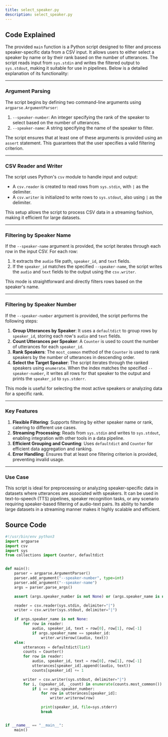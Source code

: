 ```yaml
---
title: select_speaker.py
description: select_speaker.py
---
```


## Code Explained

The provided `main` function is a Python script designed to filter and process speaker-specific data from a CSV input. It allows users to either select a speaker by name or by their rank based on the number of utterances. The script reads input from `sys.stdin` and writes the filtered output to `sys.stdout`, making it suitable for use in pipelines. Below is a detailed explanation of its functionality:

---

### **Argument Parsing**
The script begins by defining two command-line arguments using `argparse.ArgumentParser`:
1. `--speaker-number`: An integer specifying the rank of the speaker to select based on the number of utterances.
2. `--speaker-name`: A string specifying the name of the speaker to filter.

The script ensures that at least one of these arguments is provided using an `assert` statement. This guarantees that the user specifies a valid filtering criterion.

---

### **CSV Reader and Writer**
The script uses Python's `csv` module to handle input and output:
- A `csv.reader` is created to read rows from `sys.stdin`, with `|` as the delimiter.
- A `csv.writer` is initialized to write rows to `sys.stdout`, also using `|` as the delimiter.

This setup allows the script to process CSV data in a streaming fashion, making it efficient for large datasets.

---

### **Filtering by Speaker Name**
If the `--speaker-name` argument is provided, the script iterates through each row in the input CSV. For each row:
1. It extracts the `audio` file path, `speaker_id`, and `text` fields.
2. If the `speaker_id` matches the specified `--speaker-name`, the script writes the `audio` and `text` fields to the output using the `csv.writer`.

This mode is straightforward and directly filters rows based on the speaker's name.

---

### **Filtering by Speaker Number**
If the `--speaker-number` argument is provided, the script performs the following steps:
1. **Group Utterances by Speaker**: It uses a `defaultdict` to group rows by `speaker_id`, storing each row's `audio` and `text` fields.
2. **Count Utterances per Speaker**: A `Counter` is used to count the number of utterances for each `speaker_id`.
3. **Rank Speakers**: The `most_common` method of the `Counter` is used to rank speakers by the number of utterances in descending order.
4. **Select the Target Speaker**: The script iterates through the ranked speakers using `enumerate`. When the index matches the specified `--speaker-number`, it writes all rows for that speaker to the output and prints the `speaker_id` to `sys.stderr`.

This mode is useful for selecting the most active speakers or analyzing data for a specific rank.

---

### **Key Features**
1. **Flexible Filtering**: Supports filtering by either speaker name or rank, catering to different use cases.
2. **Streaming Processing**: Reads from `sys.stdin` and writes to `sys.stdout`, enabling integration with other tools in a data pipeline.
3. **Efficient Grouping and Counting**: Uses `defaultdict` and `Counter` for efficient data aggregation and ranking.
4. **Error Handling**: Ensures that at least one filtering criterion is provided, preventing invalid usage.

---

### **Use Case**
This script is ideal for preprocessing or analyzing speaker-specific data in datasets where utterances are associated with speakers. It can be used in text-to-speech (TTS) pipelines, speaker recognition tasks, or any scenario requiring speaker-based filtering of audio-text pairs. Its ability to handle large datasets in a streaming manner makes it highly scalable and efficient.

## Source Code

```py
#!/usr/bin/env python3
import argparse
import csv
import sys
from collections import Counter, defaultdict


def main():
    parser = argparse.ArgumentParser()
    parser.add_argument("--speaker-number", type=int)
    parser.add_argument("--speaker-name")
    args = parser.parse_args()

    assert (args.speaker_number is not None) or (args.speaker_name is not None)

    reader = csv.reader(sys.stdin, delimiter="|")
    writer = csv.writer(sys.stdout, delimiter="|")

    if args.speaker_name is not None:
        for row in reader:
            audio, speaker_id, text = row[0], row[1], row[-1]
            if args.speaker_name == speaker_id:
                writer.writerow((audio, text))
    else:
        utterances = defaultdict(list)
        counts = Counter()
        for row in reader:
            audio, speaker_id, text = row[0], row[1], row[-1]
            utterances[speaker_id].append((audio, text))
            counts[speaker_id] += 1

        writer = csv.writer(sys.stdout, delimiter="|")
        for i, (speaker_id, _count) in enumerate(counts.most_common()):
            if i == args.speaker_number:
                for row in utterances[speaker_id]:
                    writer.writerow(row)

                print(speaker_id, file=sys.stderr)
                break


if __name__ == "__main__":
    main()
```
